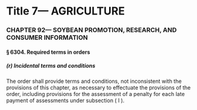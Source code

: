
# Title 7— AGRICULTURE
### CHAPTER 92— SOYBEAN PROMOTION, RESEARCH, AND CONSUMER INFORMATION
#### § 6304. Required terms in orders
##### (r) Incidental terms and conditions

The order shall provide terms and conditions, not inconsistent with the provisions of this chapter, as necessary to effectuate the provisions of the order, including provisions for the assessment of a penalty for each late payment of assessments under subsection ( l ).
